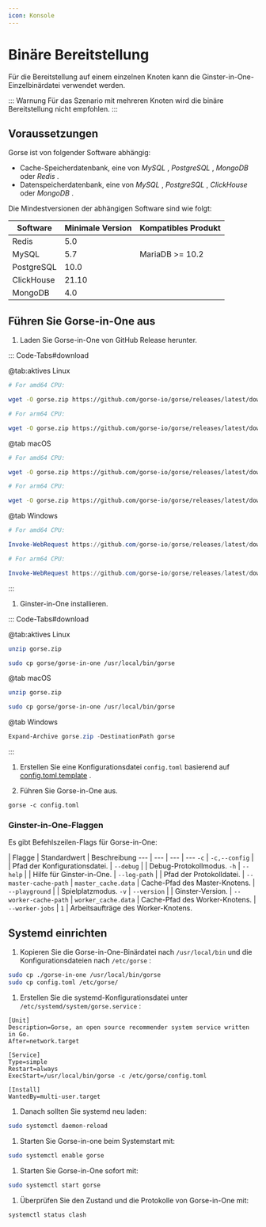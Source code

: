 ```yaml
---
icon: Konsole
---
```


# Binäre Bereitstellung

Für die Bereitstellung auf einem einzelnen Knoten kann die Ginster-in-One-Einzelbinärdatei verwendet werden.

::: Warnung Für das Szenario mit mehreren Knoten wird die binäre Bereitstellung nicht empfohlen. :::

## Voraussetzungen

Gorse ist von folgender Software abhängig:

- Cache-Speicherdatenbank, eine von *MySQL* , *PostgreSQL* , *MongoDB* oder *Redis* .
- Datenspeicherdatenbank, eine von *MySQL* , *PostgreSQL* , *ClickHouse* oder *MongoDB* .

Die Mindestversionen der abhängigen Software sind wie folgt:

Software | Minimale Version | Kompatibles Produkt
--- | --- | ---
Redis | 5.0 |
MySQL | 5.7 | MariaDB &gt;= 10.2
PostgreSQL | 10.0 |
ClickHouse | 21.10 |
MongoDB | 4.0 |

## Führen Sie Gorse-in-One aus

1. Laden Sie Gorse-in-One von GitHub Release herunter.

::: Code-Tabs#download

@tab:aktives Linux

```bash
# For amd64 CPU:

wget -O gorse.zip https://github.com/gorse-io/gorse/releases/latest/download/gorse_linux_amd64.zip

# For arm64 CPU:

wget -O gorse.zip https://github.com/gorse-io/gorse/releases/latest/download/gorse_linux_arm64.zip
```

@tab macOS

```bash
# For amd64 CPU:

wget -O gorse.zip https://github.com/gorse-io/gorse/releases/latest/download/gorse_darwin_amd64.zip

# For arm64 CPU:

wget -O gorse.zip https://github.com/gorse-io/gorse/releases/latest/download/gorse_darwin_arm64.zip
```

@tab Windows

```powershell
# For amd64 CPU:

Invoke-WebRequest https://github.com/gorse-io/gorse/releases/latest/download/gorse_darwin_amd64.zip -OutFile gorse.zip

# For arm64 CPU:

Invoke-WebRequest https://github.com/gorse-io/gorse/releases/latest/download/gorse_darwin_arm64.zip -OutFile gorse.zip
```

:::

1. Ginster-in-One installieren.

::: Code-Tabs#download

@tab:aktives Linux

```bash
unzip gorse.zip

sudo cp gorse/gorse-in-one /usr/local/bin/gorse
```

@tab macOS

```bash
unzip gorse.zip

sudo cp gorse/gorse-in-one /usr/local/bin/gorse
```

@tab Windows

```powershell
Expand-Archive gorse.zip -DestinationPath gorse
```

:::

1. Erstellen Sie eine Konfigurationsdatei `config.toml` basierend auf [config.toml.template](https://github.com/gorse-io/gorse/blob/release-0.4/config/config.toml.template) .

2. Führen Sie Gorse-in-One aus.

```
gorse -c config.toml
```

### Ginster-in-One-Flaggen

Es gibt Befehlszeilen-Flags für Gorse-in-One:

 | Flagge | Standardwert | Beschreibung
--- | --- | --- | ---
`-c` | `-c,--config` |  | Pfad der Konfigurationsdatei.
 | `--debug` |  | Debug-Protokollmodus.
`-h` | `--help` |  | Hilfe für Ginster-in-One.
 | `--log-path` |  | Pfad der Protokolldatei.
 | `--master-cache-path` | `master_cache.data` | Cache-Pfad des Master-Knotens.
 | `--playground` |  | Spielplatzmodus.
`-v` | `--version` |  | Ginster-Version.
 | `--worker-cache-path` | `worker_cache.data` | Cache-Pfad des Worker-Knotens.
 | `--worker-jobs` | `1` | Arbeitsaufträge des Worker-Knotens.

## Systemd einrichten

1. Kopieren Sie die Gorse-in-One-Binärdatei nach `/usr/local/bin` und die Konfigurationsdateien nach `/etc/gorse` :

```bash
sudo cp ./gorse-in-one /usr/local/bin/gorse
sudo cp config.toml /etc/gorse/
```

1. Erstellen Sie die systemd-Konfigurationsdatei unter `/etc/systemd/system/gorse.service` :

```systemd
[Unit]
Description=Gorse, an open source recommender system service written in Go.
After=network.target

[Service]
Type=simple
Restart=always
ExecStart=/usr/local/bin/gorse -c /etc/gorse/config.toml

[Install]
WantedBy=multi-user.target
```

1. Danach sollten Sie systemd neu laden:

```bash
sudo systemctl daemon-reload
```

1. Starten Sie Gorse-in-one beim Systemstart mit:

```bash
sudo systemctl enable gorse
```

1. Starten Sie Gorse-in-One sofort mit:

```bash
sudo systemctl start gorse
```

1. Überprüfen Sie den Zustand und die Protokolle von Gorse-in-One mit:

```bash
systemctl status clash
```
